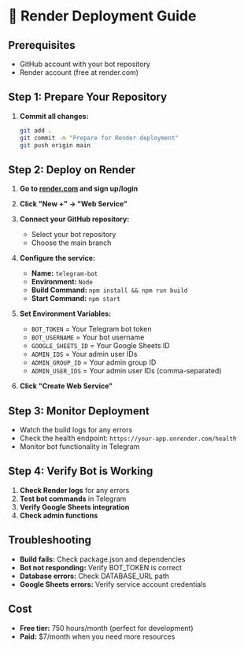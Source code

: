 # 🚀 Render Deployment Guide

## Prerequisites
- GitHub account with your bot repository
- Render account (free at render.com)

## Step 1: Prepare Your Repository

1. **Commit all changes:**
   ```bash
   git add .
   git commit -m "Prepare for Render deployment"
   git push origin main
   ```

## Step 2: Deploy on Render

1. **Go to [render.com](https://render.com) and sign up/login**

2. **Click "New +" → "Web Service"**

3. **Connect your GitHub repository:**
   - Select your bot repository
   - Choose the main branch

4. **Configure the service:**
   - **Name:** `telegram-bot`
   - **Environment:** `Node`
   - **Build Command:** `npm install && npm run build`
   - **Start Command:** `npm start`

5. **Set Environment Variables:**
   - `BOT_TOKEN` = Your Telegram bot token
   - `BOT_USERNAME` = Your bot username
   - `GOOGLE_SHEETS_ID` = Your Google Sheets ID
   - `ADMIN_IDS` = Your admin user IDs
   - `ADMIN_GROUP_ID` = Your admin group ID
   - `ADMIN_USER_IDS` = Your admin user IDs (comma-separated)

6. **Click "Create Web Service"**

## Step 3: Monitor Deployment

- Watch the build logs for any errors
- Check the health endpoint: `https://your-app.onrender.com/health`
- Monitor bot functionality in Telegram

## Step 4: Verify Bot is Working

1. **Check Render logs** for any errors
2. **Test bot commands** in Telegram
3. **Verify Google Sheets integration**
4. **Check admin functions**

## Troubleshooting

- **Build fails:** Check package.json and dependencies
- **Bot not responding:** Verify BOT_TOKEN is correct
- **Database errors:** Check DATABASE_URL path
- **Google Sheets errors:** Verify service account credentials

## Cost
- **Free tier:** 750 hours/month (perfect for development)
- **Paid:** $7/month when you need more resources
